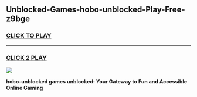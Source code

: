 
## Unblocked-Games-hobo-unblocked-Play-Free-z9bge
<h3>
<a href="https://premium76.site?title=hobo-unblocked&ref=23A">CLICK TO PLAY</a></h3>
<hr>

<h3>
<a href="https://premium76.site?title=hobo-unblocked&ref=23A">CLICK 2 PLAY</a>
  
</h3>

<a href="https://premium76.site?title=hobo-unblocked&ref=23A"><img src="https://clearcache.store/games.png"></a>


**hobo-unblocked games unblocked: Your Gateway to Fun and Accessible Online Gaming**
